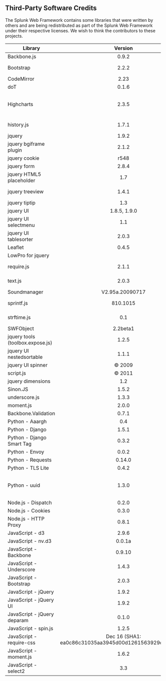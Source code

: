 ## Third-Party Software Credits

The Splunk Web Framework contains some libraries that were written by others and are being redistributed as part of the Splunk Web Framework under their respective licenses. We wish to think the contributors to these projects. 

| Library | Version | URL | License |
| ------- |:-------:|:---:|:-------:|
|	Backbone.js	|	0.9.2 	|	http://backbonejs.org	|	MIT	||	Bootstrap	|	2.2.2	|	http://twitter.github.com/bootstrap	|	Apache License, V2 	||	CodeMirror	|	2.23	|	http://codemirror.net/	|	MIT	||	doT	|	0.1.6 	|	https://github.com/olado/doT	|	MIT	||	Highcharts 	|	2.3.5	|	http://www.highcharts.com 	|	Commercial OEM with distribution permission	||	history.js 	|	1.7.1 	|	https://github.com/balupton/history.js	|	New BSD License	||	jquery	|	1.9.2 	|	http://jquery.com/	|	MIT, GPL 	||	jquery bgiframe plugin	|	2.1.2	|	https://github.com/brandonaaron/bgiframe	|	MIT	||	jquery cookie 	|	r548	| https://github.com/carhartl/jquery-cookie |	MIT, GPL	||	jquery form	|	2.8.4	|	http://malsup.com/jquery/form/	|	MIT, GPL	||	jquery HTML5 placeholder 	|	1.7	|	https://github.com/mathiasbynens/jquery-placeholder	|	MIT, GPL	||	jquery treeview	|	1.4.1	|	http://bassistance.de/jquery-plugins/jquery-plugin-treeview/	|	MIT, GPL	||	jquery tiptip	|	1.3	|	code.drewwilson.com/entry/tiptip-jquery-plugin	|	MIT, GPL 	||	jquery UI	|	1.8.5, 1.9.0 	|	http://jqueryui.com/	|	MIT, GPL 	||	jquery UI selectmenu	|	1.1 	|	http://jqueryui.com/about	|	MIT, GPL 	||	jquery UI tablesorter 	|	2.0.3 	|	http://tablesorter.com	|	MIT, GPL 	||	Leaflet	|	0.4.5 	|	http://leafletjs.com	|	BSD	||	LowPro for jquery 	|		|	https://github.com/danwrong/low-pro-for-jquery	|	MIT	||	require.js 	|	2.1.1	|	http://github.com/jrburke/requirejs	|	MIT, new BSD	||	text.js 	|	2.0.3 	|	http://github.com/requirejs/text	|	MIT, new BSD	||	Soundmanager 	|	V2.95a.20090717 	|	http://www.schillmania.com/projects/soundmanager2/	|	BSD 	||	sprintf.js	|	810.1015 	|	http://www.diveintojavascript.com/projects/javascript-sprintf	|	MIT, GPL	||	strftime.js 	|	0.1	|	http://dren.ch/strftime/	|	public domain 	||	SWFObject 	|	2.2beta1 	|	http://code.google.com/p/swfobject/people/list	|	MIT	||	jquery tools (toolbox.expose.js) 	|	1.2.5 	|	http://jquerytools.org	|	public domain 	||	jquery UI nestedsortable	|	1.1.1 	|	http://mjsarfatti.com/sandbox/nestedSortable	|	MIT	||	jquery UI spinner	|	© 2009 	|	http://jqueryui.com/about	|	MIT, GPL	||	script.js 	|	© 2011 	|	https://github.com/ded/script.js	|	MIT	||	jquery dimensions	|	1.2	|	http://api.jquery.com/category/dimensions/	|	MIT, GPL 	||	Sinon.JS 	|	1.5.2 	|	https://github.com/cjohansen/Sinon.JS	|	BSD	||	underscore.js	|	1.3.3 	|	http://underscorejs.org/	|	MIT	||	moment.js 	|	2.0.0 	|	http://momentjs.com/	|	MIT	||	Backbone.Validation	|	0.7.1	|	http://thedersen.com/projects/backbone-validation/	|	MIT	||	Python - Aaargh	|	0.4	|	https://github.com/wbolster/aaargh	|	BSD	||	Python - Django	|	1.5.1	|	https://www.djangoproject.com/	|	BSD	||	Python - Django Smart Tag	|	0.3.2	|	https://pypi.python.org/pypi/django-smart-load-tag/0.3.2	|	BSD	||	Python - Envoy	|	0.0.2	|	https://pypi.python.org/pypi/envoy/	|	MIT	||	Python - Requests	|	0.14.0	|	https://pypi.python.org/pypi/requests	|	Apache 2	||	Python - TLS Lite	|	0.4.2	|	https://pypi.python.org/pypi/tlslite	|	BSD	||	Python - uuid	|	1.3.0	|	https://pypi.python.org/pypi/uuid/	|	PSL (Python software license)	||	Node.js - Dispatch	|	0.2.0	| https://github.com/caolan/dispatch |	MIT	||	Node.js - Cookies	|	0.3.0	|	https://github.com/jed/cookies	|	MIT	||	Node.js - HTTP Proxy	|	0.8.1	|	https://github.com/nodejitsu/node-http-proxy	|	MIT	||	JavaScript - d3	|	2.9.6	|	http://d3js.org/	|	BSD	||	JavaScript - nv.d3	|	0.0.1a	|	http://nvd3.org/	|	Apache 2	||	JavaScript - Backbone	|	0.9.10	|	http://backbonejs.org 	|	MIT	||	JavaScript - Underscore	|	1.4.3	|	http://underscorejs.org/	|	MIT	||	JavaScript - Bootstrap	|	2.0.3	|	http://twitter.github.com/bootstrap	|	Apache 2	||	JavaScript - jQuery	|	1.9.2	|	http://jquery.com/	|	MIT	||	JavaScript - jQuery UI	|	1.9.2	|	http://jqueryui.com/	|	MIT	||	JavaScript - jQuery deparam	|	0.1.0	| https://github.com/AceMetrix/jquery-deparam |	MIT	||	JavaScript - spin.js	|	1.2.5	|	http://fgnass.github.io/spin.js/	|	MIT	||	JavaScript - require-css	|	Dec 16 (SHA1: ea0c86c31035aa3945d00d1261563929db71489d)	|	https://github.com/guybedford/require-css	|	MIT	||	JavaScript - moment.js	|	1.6.2	|	http://momentjs.com/	|	MIT	||	JavaScript - select2	|	3.3	|	http://ivaynberg.github.io/select2/	|	Apache 2	|